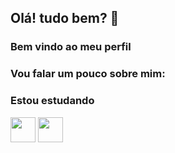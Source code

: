 ## Olá! tudo bem? 👋
### Bem vindo ao meu perfil
### Vou falar um pouco sobre mim:

### Estou estudando
<img src='https://icongr.am/devicon/css3-original.svg?size=128&color=currentColor' width='40' height='40'>
<img src='https://icongr.am/devicon/javascript-original.svg?size=117&color=currentColor' width='40' height='40'>


<!--
**JonathasSC/JonathasSC** is a ✨ _special_ ✨ repository because its `README.md` (this file) appears on your GitHub profile.

Here are some ideas to get you started:

- 🔭 I’m currently working on ...
- 🌱 I’m currently learning ...
- 👯 I’m looking to collaborate on ...
- 🤔 I’m looking for help with ...
- 💬 Ask me about ...
- 📫 How to reach me: ...
- 😄 Pronouns: ...
- ⚡ Fun fact: ...
-->
